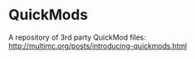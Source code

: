 QuickMods
=========

A repository of 3rd party QuickMod files: http://multimc.org/posts/introducing-quickmods.html
